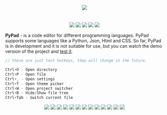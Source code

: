 <p align="center">
  <img src="Logo.png">
</p>

<h1></h1>
<p align="center">

  <img src="https://img.shields.io/badge/version-v0.2.3-green">
  <img src="https://img.shields.io/github/license/chebupelka8/PyPad-v2">
  <img src="https://img.shields.io/github/commit-activity/t/chebupelka8/PyPad-v2"> 
  <img src="https://img.shields.io/github/stars/chebupelka8/PyPad-v2">
  <img src="https://img.shields.io/github/watchers/chebupelka8/PyPad-v2">
  
</p>


<b>PyPad</b> - is a code editor for different programming languages. 
PyPad supports some languages like a Python, Json, Html and CSS. So far, PyPad is in development and it is not suitable for use, but you can watch the demo version of the project and  <a href="https://github.com/chebupelka8/PyPad-v2/releases/tag/v0.2.2">test it</a>.

```java
// these are just test hotkeys, they will change in the future.

Ctrl+O - Open directory
Ctrl+P - Open file
Ctrl+, - Open settings
Ctrl+T - Open theme picker
Ctrl+W - Open project switcher
Ctrl+B - Hide/Show file tree
Ctrl+Tab - Switch current file
```

<p align="center">
  <img src="screenshots/screen1.png">
  <img src="screenshots/screen5.png">
  <img src="screenshots/screen6.png">
  <img src="screenshots/screen12.png">
  <img src="screenshots/screen3.png">
  <img src="screenshots/screen0.png">
  <img src="screenshots/screen2.png">
  <img src="screenshots/screen4.png">
  <img src="screenshots/screen7.png">
  <img src="screenshots/screen8.png">
  <img src="screenshots/screen10.png">
  <img src="screenshots/screen9.png">
  <img src="screenshots/screen11.png">
  
</p>
